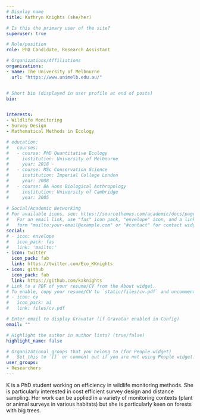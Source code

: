 ```yaml
---
# Display name
title: Kathryn Knights (she/her)

# Is this the primary user of the site?
superuser: true

# Role/position
role: PhD Candidate, Research Assistant

# Organizations/Affiliations
organizations:
- name: The University of Melbourne
  url: "https://www.unimelb.edu.au/"


# Short bio (displayed in user profile at end of posts)
bio: 


interests:
- Wildlife Monitoring
- Survey Design
- Mathematical Methods in Ecology

# education:
#   courses: 
#   - course: PhD Quantitative Ecology
#     institution: University of Melbourne
#     year: 2018 - 
#   - course: MSc Conservation Science
#     institution: Imperial College London
#     year: 2008
#   - course: BA Hons Biological Anthropology
#     institution: University of Cambridge
#     year: 2005
    
# Social/Academic Networking
# For available icons, see: https://sourcethemes.com/academic/docs/page-builder/#icons
#   For an email link, use "fas" icon pack, "envelope" icon, and a link in the
#   form "mailto:your-email@example.com" or "#contact" for contact widget.
social:
# - icon: envelope
#   icon_pack: fas
#   link: 'mailto:'
- icon: twitter
  icon_pack: fab
  link: https://twitter.com/Eco_KKnights
- icon: github
  icon_pack: fab
  link: https://github.com/kaknights
# Link to a PDF of your resume/CV from the About widget.
# To enable, copy your resume/CV to `static/files/cv.pdf` and uncomment the lines below.
# - icon: cv
#   icon_pack: ai
#   link: files/cv.pdf

# Enter email to display Gravatar (if Gravatar enabled in Config)
email: ""

# Highlight the author in author lists? (true/false)
highlight_name: false

# Organizational groups that you belong to (for People widget)
#   Set this to `[]` or comment out if you are not using People widget.
user_groups:
- Researchers
---
```


K is a PhD student working on efficiency in wildlife monitoring methods. She is particularly interested in cost efficient survey design and distance sampling. Her work can be applied in a variety of monitoring contexts (plant or animal surveys in various habitats) but she is particularly keen on forests with big trees.